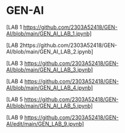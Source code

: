 # GEN-AI
[LAB 1 https://github.com/2303A52418/GEN-AI/blob/main/GEN_AI_LAB_1.ipynb]

[LAB 2https://github.com/2303A52418/GEN-AI/blob/main/GEN_AI_LAB_2.ipynb]

[LAB 3 https://github.com/2303A52418/GEN-AI/blob/main/GEN_AI_LAB_3.ipynb]

[LAB 4 https://github.com/2303A52418/GEN-AI/blob/main/GEN_AI_LAB_4.ipynb]

[LAB 5 https://github.com/2303A52418/GEN-AI/blob/main/GEN_AI_LAB_5.ipynb]

[LAB 9 https://github.com/2303A52418/GEN-AI/edit/main/GEN_LAB_9.ipynb]
